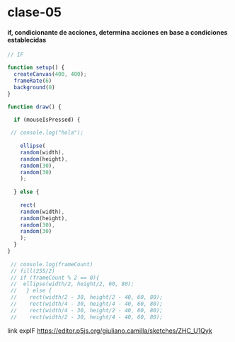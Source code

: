 # clase-05
#### if, condicionante de acciones, determina acciones en base a condiciones establecidas

```javascript
// IF

function setup() {
  createCanvas(400, 400);
  frameRate(6)
  background(0)
}

function draw() {

  if (mouseIsPressed) {
    
 // console.log("hola");
    
    ellipse(
    random(width),
    random(height),
    random(30),
    random(30)
    );
    
  } else {
    
    rect(
    random(width),
    random(height),
    random(30),
    random(30)
    );
  }
}
    
 // console.log(frameCount)  
 // fill(255/2)
 // if (frameCount % 2 == 0){
 //  ellipse(width/2, height/2, 60, 80);
 //   } else {
 //    rect(width/2 - 30, height/2 - 40, 60, 80);
 //    rect(width/4 - 30, height/4 - 40, 60, 80);
 //    rect(width/4 - 30, height/2 - 40, 60, 80);
 //    rect(width/2 - 30, height/4 - 40, 60, 80);
```
link expIF
<https://editor.p5js.org/giuliano.camilla/sketches/ZHC_U1Qyk>
